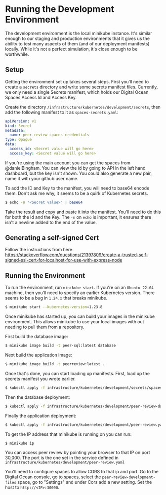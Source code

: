 # Running the Development Environment

The development environment is the local minikube instance.  It's similar
enough to our staging and production environments that it gives us the ability
to test many aspects of them (and of our deployment manifests) locally.  While
it's not a perfect simulation, it's close enough to be worthwhile.

## Setup

Getting the environment set up takes several steps.  First you'll need to
create a `secrets` directory and write some secrets manifest files.  Currently,
we only need a single Secrets manifest, which holds our Digital Ocean Spaces
Access Id and Access Key.

Create the directory `/infrastructure/kubernetes/development/secrets`, then add
the following manifest to it as `spaces-secrets.yaml`:

```yaml
apiVersion: v1
kind: Secret
metadata:
  name: peer-review-spaces-credentials 
type: Opaque
data:
  access_id: <Secret value will go here> 
  access_key: <Secret value will go here> 
```

If you're using the main account you can get the spaces from @danielBingham.
You can view the id by going to API in the left hand dashboard, but the key
isn't shown.  You could also generate a new pair, name it with your github user
name.

To add the ID and Key to the manifest, you will need to base64 encode them.
Don't ask me why, it seems to be a quirk of Kubernetes secrets.

```bash
$ echo -n "<Secret value>" | base64
```

Take the result and copy and paste it into the manifest.  You'll need to do
this for both the Id and the Key.  The `-n` on `echo` is important, it ensures
there isn't a newline added to the end of the value.

## Generating a self-signed Cert

Follow the instructions from here: https://stackoverflow.com/questions/21397809/create-a-trusted-self-signed-ssl-cert-for-localhost-for-use-with-express-node

## Running the Environment

To run the environment, run `minikube start`.  If you're on an `Ubuntu 22.04`
machine, then you'll need to specify an earlier Kubernetes version.  There
seems to be a bug in `1.24.x` that breaks minikube.

```bash
$ minikube start --kubernetes-version=1.23.8
```

Once minikube has started up, you can build your images in the minikube
environment.  This allows minikube to use your local images with out needing to
pull them from a repository.

First build the database image:

```bash
$ minikube image build -t peer-sql:latest database
```

Next build the application image:

```bash
$ minikube image build -t peerreview:latest .
```

Once that's done, you can start loading up manifests.  First, load up the
secrets manifest you wrote earlier. 

```bash
$ kubectl apply -f infrastructure/kubernetes/development/secrets/spaces-secrets.yaml
```

Then the database deployment:

```bash
$ kubectl apply -f infrastructure/kubernetes/development/peer-review-database.yaml
```

Finally the application deployment:

```bash
$ kubectl apply -f infrastructure/kubernetes/development/peer-review.yaml
```

To get the IP address that minikube is running on you can run:

```bash
$ minikube ip
```

You can access peer review by pointing your browser to that IP on port 30,000.
The port is the one set in the service defined in
`infrastructure/kubernetes/development/peer-review.yaml`

You'll need to configure spaces to allow CORS to that ip and port.  Go to the
Digital Ocean console, go to spaces, select the `peer-review-development-files`
space, go to "Settings" and under Cors add a new setting.  Set the host to
`http://<IP>:30000`.




